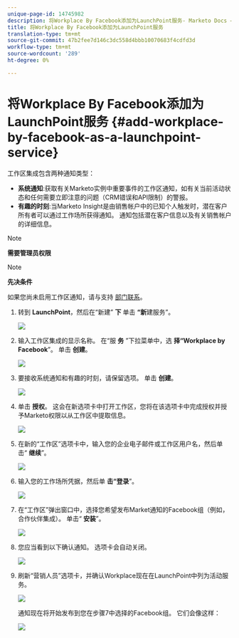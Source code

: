 ```yaml
---
unique-page-id: 14745982
description: 将Workplace By Facebook添加为LaunchPoint服务- Marketo Docs —— 产品文档
title: 将Workplace By Facebook添加为LaunchPoint服务
translation-type: tm+mt
source-git-commit: 47b2fee7d146c3dc558d4bbb10070683f4cdfd3d
workflow-type: tm+mt
source-wordcount: '289'
ht-degree: 0%

---
```



# 将Workplace By Facebook添加为LaunchPoint服务 {#add-workplace-by-facebook-as-a-launchpoint-service}

工作区集成包含两种通知类型：

* **系统通知**:获取有关Marketo实例中重要事件的工作区通知，如有关当前活动状态和任何需要立即注意的问题（CRM错误和API限制）的警报。
* **有趣的时刻**:当Marketo Insight是由销售帐户中的已知个人触发时，潜在客户所有者可以通过工作场所获得通知。 通知包括潜在客户信息以及有关销售帐户的详细信息。

>[!NOTE]
>
>**需要管理员权限**

>[!NOTE]
>
>**先决条件**
>
>如果您尚未启用工作区通知，请与支持 [部门联系](http://docs.marketo.com/cdn-cgi/l/email-protection#5b282e2b2b34292f1b363a29303e2f3475383436)。

1. 转到 **LaunchPoint**，然后在“新建” **下** 单击 **“新**&#x200B;建服务”。

   ![](assets/image2017-11-27-14-3a13-3a18-1.png)

1. 输入工作区集成的显示名称。 在“服 **务** ”下拉菜单中，选 **择“Workplace by Facebook**”。 单击 **创建**。

   ![](assets/newservice.png)

1. 要接收系统通知和有趣的时刻，请保留选项。 单击 **创建**。

   ![](assets/create.png)

1. 单击 **授权**。 这会在新选项卡中打开工作区，您将在该选项卡中完成授权并授予Marketo权限以从工作区中提取信息。

   ![](assets/authorize.png)

1. 在新的“工作区”选项卡中，输入您的企业电子邮件或工作区用户名，然后单击“ **继续**”。

   ![](assets/workplacelogin.png)

1. 输入您的工作场所凭据，然后单 **击“登录**”。

   ![](assets/workplacelogininfo.png)

1. 在“工作区”弹出窗口中，选择您希望发布Market通知的Facebook组（例如，合作伙伴集成）。 单击“ **安装**”。

   ![](assets/installmarketo.png)

1. 您应当看到以下确认通知。 选项卡会自动关闭。

   ![](assets/success.png)

1. 刷新“营销人员”选项卡，并确认Workplace现在在LaunchPoint中列为活动服务。

   ![](assets/confirm.png)

   通知现在将开始发布到您在步骤7中选择的Facebook组。 它们会像这样：

   ![](assets/example.png)


